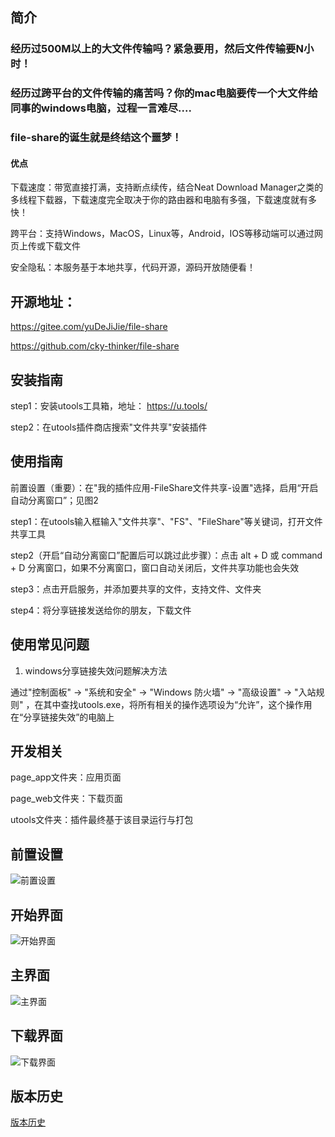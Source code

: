 ## 简介
### 经历过500M以上的大文件传输吗？紧急要用，然后文件传输要N小时！
### 经历过跨平台的文件传输的痛苦吗？你的mac电脑要传一个大文件给同事的windows电脑，过程一言难尽....
### file-share的诞生就是终结这个噩梦！

#### 优点
下载速度：带宽直接打满，支持断点续传，结合Neat Download Manager之类的多线程下载器，下载速度完全取决于你的路由器和电脑有多强，下载速度就有多快！

跨平台：支持Windows，MacOS，Linux等，Android，IOS等移动端可以通过网页上传或下载文件

安全隐私：本服务基于本地共享，代码开源，源码开放随便看！

## 开源地址：
https://gitee.com/yuDeJiJie/file-share

https://github.com/cky-thinker/file-share

## 安装指南
step1：安装utools工具箱，地址： https://u.tools/

step2：在utools插件商店搜索"文件共享"安装插件

## 使用指南

前置设置（重要）：在"我的插件应用-FileShare文件共享-设置"选择，启用“开启自动分离窗口”；见图2

step1：在utools输入框输入"文件共享"、"FS"、"FileShare"等关键词，打开文件共享工具

step2（开启“自动分离窗口”配置后可以跳过此步骤）：点击 alt + D 或 command + D 分离窗口，如果不分离窗口，窗口自动关闭后，文件共享功能也会失效

step3：点击开启服务，并添加要共享的文件，支持文件、文件夹

step4：将分享链接发送给你的朋友，下载文件

## 使用常见问题
1. windows分享链接失效问题解决方法

通过"控制面板" -> "系统和安全" -> "Windows 防火墙" -> "高级设置" -> "入站规则" ，在其中查找utools.exe，将所有相关的操作选项设为“允许”，这个操作用在“分享链接失效”的电脑上

## 开发相关

page_app文件夹：应用页面

page_web文件夹：下载页面

utools文件夹：插件最终基于该目录运行与打包

## 前置设置
![前置设置](wiki/asserts/images/前置设置.png)

## 开始界面
![开始界面](wiki/asserts/images/1.png)

## 主界面
![主界面](wiki/asserts/images/主界面.png)


## 下载界面
![下载界面](wiki/asserts/images/下载界面.png)

## 版本历史

[版本历史](wiki/releases.md)
